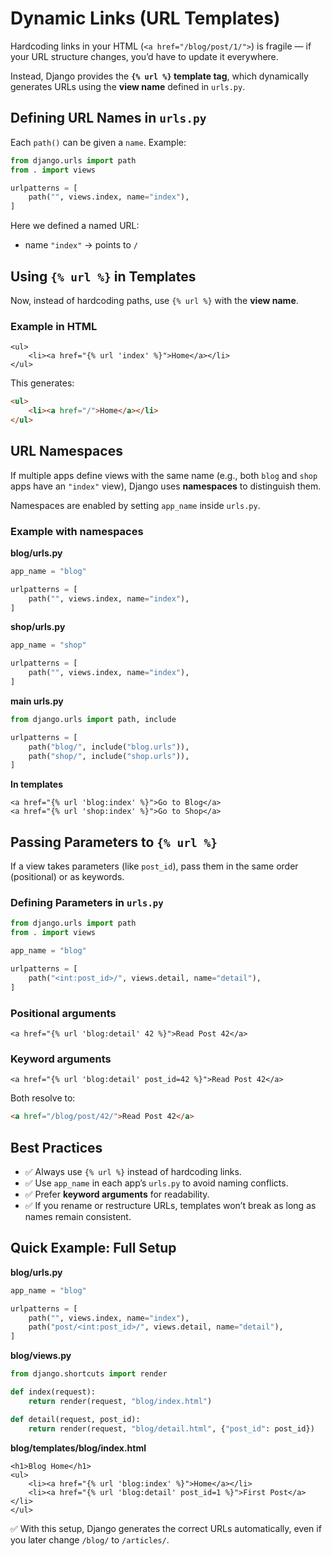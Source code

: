 # Dynamic Links (URL Templates)

Hardcoding links in your HTML (`<a href="/blog/post/1/">`) is fragile — if your URL structure changes, you’d have to update it everywhere.

Instead, Django provides the **`{% url %}` template tag**, which dynamically generates URLs using the **view name** defined in `urls.py`.


## Defining URL Names in `urls.py`

Each `path()` can be given a `name`.
Example: 
```python
from django.urls import path
from . import views

urlpatterns = [
    path("", views.index, name="index"),
]
```

Here we defined a named URL:

* name `"index"` → points to `/`


## Using `{% url %}` in Templates

Now, instead of hardcoding paths, use `{% url %}` with the **view name**.

### Example in HTML

```django
<ul>
    <li><a href="{% url 'index' %}">Home</a></li>
</ul>
```

This generates:

```html
<ul>
    <li><a href="/">Home</a></li>
</ul>
```


## URL Namespaces

If multiple apps define views with the same name (e.g., both `blog` and `shop` apps have an `"index"` view), Django uses **namespaces** to distinguish them.

Namespaces are enabled by setting `app_name` inside `urls.py`.

### Example with namespaces

**blog/urls.py**

```python
app_name = "blog"

urlpatterns = [
    path("", views.index, name="index"),
]
```

**shop/urls.py**

```python
app_name = "shop"

urlpatterns = [
    path("", views.index, name="index"),
]
```

**main urls.py**

```python
from django.urls import path, include

urlpatterns = [
    path("blog/", include("blog.urls")),
    path("shop/", include("shop.urls")),
]
```

**In templates**

```django
<a href="{% url 'blog:index' %}">Go to Blog</a>
<a href="{% url 'shop:index' %}">Go to Shop</a>
```


## Passing Parameters to `{% url %}`

If a view takes parameters (like `post_id`), pass them in the same order (positional) or as keywords.

### Defining Parameters in `urls.py`
```python
from django.urls import path
from . import views

app_name = "blog"  

urlpatterns = [
    path("<int:post_id>/", views.detail, name="detail"),
]
```

### Positional arguments

```django
<a href="{% url 'blog:detail' 42 %}">Read Post 42</a>
```

### Keyword arguments

```django
<a href="{% url 'blog:detail' post_id=42 %}">Read Post 42</a>
```

Both resolve to:

```html
<a href="/blog/post/42/">Read Post 42</a>
```


## Best Practices

- ✅ Always use `{% url %}` instead of hardcoding links.
- ✅ Use `app_name` in each app’s `urls.py` to avoid naming conflicts.
- ✅ Prefer **keyword arguments** for readability.
- ✅ If you rename or restructure URLs, templates won’t break as long as names remain consistent.


## Quick Example: Full Setup

**blog/urls.py**

```python
app_name = "blog"

urlpatterns = [
    path("", views.index, name="index"),
    path("post/<int:post_id>/", views.detail, name="detail"),
]
```

**blog/views.py**

```python
from django.shortcuts import render

def index(request):
    return render(request, "blog/index.html")

def detail(request, post_id):
    return render(request, "blog/detail.html", {"post_id": post_id})
```

**blog/templates/blog/index.html**

```django
<h1>Blog Home</h1>
<ul>
    <li><a href="{% url 'blog:index' %}">Home</a></li>
    <li><a href="{% url 'blog:detail' post_id=1 %}">First Post</a></li>
</ul>
```


✅ With this setup, Django generates the correct URLs automatically, even if you later change `/blog/` to `/articles/`.
